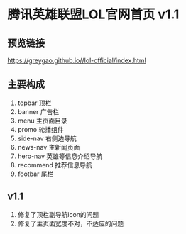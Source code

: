 # 腾讯英雄联盟LOL官网首页 v1.1
## 预览链接
https://greygao.github.io//lol-official/index.html
## 主要构成
1. topbar 顶栏
2. banner 广告栏
3. menu 主页面目录
4. promo 轮播组件
5. side-nav 右侧边导航
6. news-nav 主新闻页面
7. hero-nav 英雄等信息介绍导航
8. recommend 推荐信息导航
9. footbar 尾栏

## v1.1
1. 修复了顶栏副导航icon的问题
2. 修复了主页面宽度不对，不适应的问题
